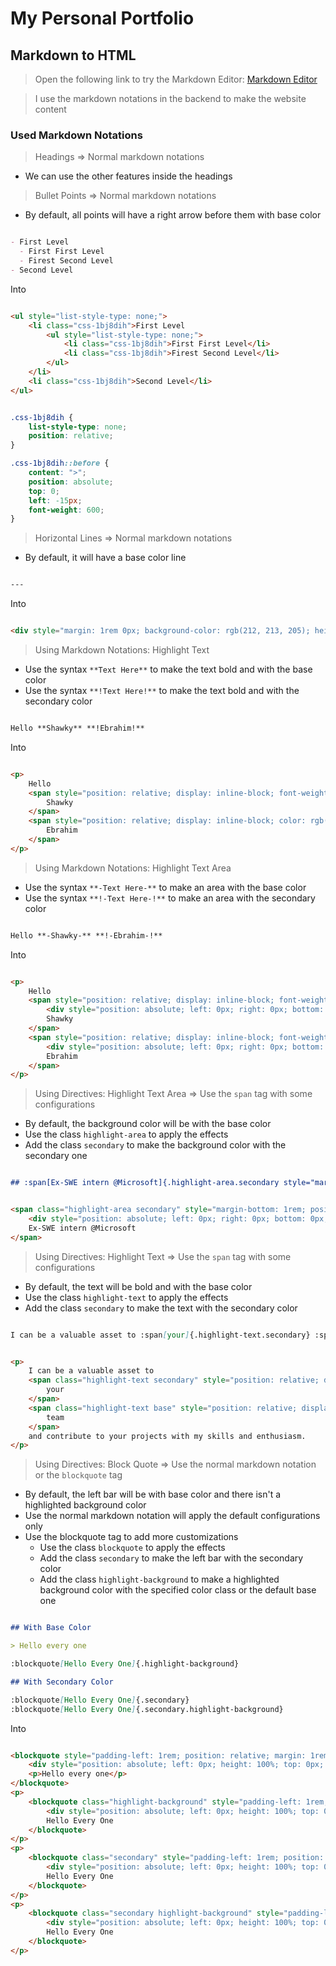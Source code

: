 # My Personal Portfolio

## Markdown to HTML

> Open the following link to try the Markdown Editor: [Markdown Editor](https://shawkyebrahim.vercel.app/markdown)

> I use the markdown notations in the backend to make the website content

### Used Markdown Notations

> Headings => Normal markdown notations

- We can use the other features inside the headings

> Bullet Points => Normal markdown notations

- By default, all points will have a right arrow before them with base color

```markdown

- First Level
  - First First Level
  - Firest Second Level
- Second Level

```

Into

```html

<ul style="list-style-type: none;">
    <li class="css-1bj8dih">First Level
        <ul style="list-style-type: none;">
            <li class="css-1bj8dih">First First Level</li>
            <li class="css-1bj8dih">Firest Second Level</li>
        </ul>
    </li>
    <li class="css-1bj8dih">Second Level</li>
</ul>

```

```css

.css-1bj8dih {
    list-style-type: none;
    position: relative;
}

.css-1bj8dih::before {
    content: ">";
    position: absolute;
    top: 0;
    left: -15px;
    font-weight: 600;
}

```

> Horizontal Lines => Normal markdown notations

- By default, it will have a base color line

```markdown

---

```

Into

```html

<div style="margin: 1rem 0px; background-color: rgb(212, 213, 205); height: 1px;"></div>

```

> Using Markdown Notations: Highlight Text

- Use the syntax `**Text Here**` to make the text bold and with the base color
- Use the syntax `**!Text Here!**` to make the text bold and with the secondary color

```markdown

Hello **Shawky** **!Ebrahim!** 

```

Into

```html

<p>
    Hello
    <span style="position: relative; display: inline-block; font-weight: 700;">
        Shawky
    </span>
    <span style="position: relative; display: inline-block; color: rgb(185, 122, 82); font-weight: 700;">
        Ebrahim
    </span>
</p>

```

> Using Markdown Notations: Highlight Text Area

- Use the syntax `**-Text Here-**` to make an area with the base color
- Use the syntax `**!-Text Here-!**` to make an area with the secondary color

```markdown

Hello **-Shawky-** **!-Ebrahim-!** 

```

Into

```html

<p>
    Hello 
    <span style="position: relative; display: inline-block; font-weight: 600;">
        <div style="position: absolute; left: 0px; right: 0px; bottom: 0px; background-color: rgb(189, 189, 182); height: 40%; z-index: -1;"></div>
        Shawky
    </span>
    <span style="position: relative; display: inline-block; font-weight: 600;">
        <div style="position: absolute; left: 0px; right: 0px; bottom: 0px; background-color: rgb(226, 179, 149); height: 40%; z-index: -1;"></div>
        Ebrahim
    </span>
</p>

```

> Using Directives: Highlight Text Area => Use the `span` tag with some configurations

- By default, the background color will be with the base color
- Use the class `highlight-area` to apply the effects
- Add the class `secondary` to make the background color with the secondary one

```markdown

## :span[Ex-SWE intern @Microsoft]{.highlight-area.secondary style="margin-bottom:1rem"}

```

```html

<span class="highlight-area secondary" style="margin-bottom: 1rem; position: relative; display: inline-block;">
    <div style="position: absolute; left: 0px; right: 0px; bottom: 0px; background-color: rgb(226, 179, 149); height: 40%; z-index: -1;"></div>
    Ex-SWE intern @Microsoft
</span>

```

> Using Directives: Highlight Text => Use the `span` tag with some configurations

- By default, the text will be bold and with the base color
- Use the class `highlight-text` to apply the effects
- Add the class `secondary` to make the text with the secondary color

```markdown

I can be a valuable asset to :span[your]{.highlight-text.secondary} :span[team]{.highlight-text.base} and contribute to your projects with my skills and enthusiasm.

```

```html

<p>
    I can be a valuable asset to
    <span class="highlight-text secondary" style="position: relative; display: inline-block; color: rgb(185, 122, 82); font-weight: 600;">
        your
    </span> 
    <span class="highlight-text base" style="position: relative; display: inline-block; color: rgb(57, 57, 55); font-weight: 600;">
        team
    </span> 
    and contribute to your projects with my skills and enthusiasm.
</p>

```

> Using Directives: Block Quote => Use the normal markdown notation or the `blockquote` tag

- By default, the left bar will be with base color and there isn't a highlighted background color
- Use the normal markdown notation will apply the default configurations only
- Use the blockquote tag to add more customizations
  - Use the class `blockquote` to apply the effects
  - Add the class `secondary` to make the left bar with the secondary color
  - Add the class `highlight-background` to make a highlighted background color with the specified color class or the default base one

```markdown

## With Base Color

> Hello every one

:blockquote[Hello Every One]{.highlight-background}

## With Secondary Color

:blockquote[Hello Every One]{.secondary}
:blockquote[Hello Every One]{.secondary.highlight-background}

```

Into

```html

<blockquote style="padding-left: 1rem; position: relative; margin: 1rem 0px; background-color: rgb(237, 238, 230);">
    <div style="position: absolute; left: 0px; height: 100%; top: 0px; background-color: rgb(137, 137, 132); width: 5px;"></div>
    <p>Hello every one</p>
</blockquote>
<p>
    <blockquote class="highlight-background" style="padding-left: 1rem; position: relative; margin: 1rem 0px; background-color: rgb(212, 213, 205);">
        <div style="position: absolute; left: 0px; height: 100%; top: 0px; background-color: rgb(137, 137, 132); width: 5px;"></div>
        Hello Every One
    </blockquote>
</p>
<p>
    <blockquote class="secondary" style="padding-left: 1rem; position: relative; margin: 1rem 0px; background-color: rgb(237, 238, 230);">
        <div style="position: absolute; left: 0px; height: 100%; top: 0px; background-color: rgb(185, 122, 82); width: 5px;"></div>
        Hello Every One
    </blockquote>
</p>
<p>
    <blockquote class="secondary highlight-background" style="padding-left: 1rem; position: relative; margin: 1rem 0px; background-color: rgb(237, 207, 188);">
        <div style="position: absolute; left: 0px; height: 100%; top: 0px; background-color: rgb(185, 122, 82); width: 5px;"></div>
        Hello Every One
    </blockquote>
</p>

```
